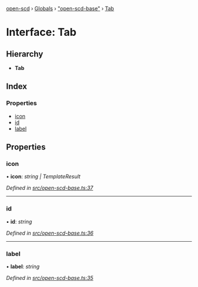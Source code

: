 [open-scd](../README.md) › [Globals](../globals.md) › ["open-scd-base"](../modules/_open_scd_base_.md) › [Tab](_open_scd_base_.tab.md)

# Interface: Tab

## Hierarchy

* **Tab**

## Index

### Properties

* [icon](_open_scd_base_.tab.md#icon)
* [id](_open_scd_base_.tab.md#id)
* [label](_open_scd_base_.tab.md#label)

## Properties

###  icon

• **icon**: *string | TemplateResult*

*Defined in [src/open-scd-base.ts:37](https://github.com/openscd/open-scd/blob/6a0bb7d/src/open-scd-base.ts#L37)*

___

###  id

• **id**: *string*

*Defined in [src/open-scd-base.ts:36](https://github.com/openscd/open-scd/blob/6a0bb7d/src/open-scd-base.ts#L36)*

___

###  label

• **label**: *string*

*Defined in [src/open-scd-base.ts:35](https://github.com/openscd/open-scd/blob/6a0bb7d/src/open-scd-base.ts#L35)*
